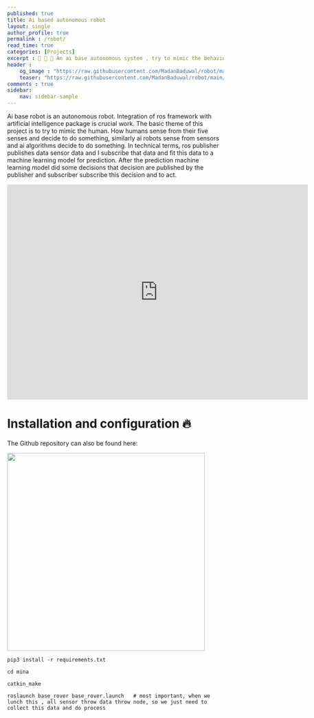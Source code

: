 ```yaml
---
published: true
title: Ai based autonomous robot
layout: single
author_profile: true
permalink : /robot/
read_time: true
categories: [Projects]
excerpt : 🤖 🦾 🦿 An ai base autonomous system , try to mimic the behaviour of human from computer vision.
header :
    og_image : "https://raw.githubusercontent.com/MadanBaduwal/robot/main/robot-image.png"
    teaser: "https://raw.githubusercontent.com/MadanBaduwal/robot/main/robot-image.png"
comments : true
sidebar:
    nav: sidebar-sample
---
```


Ai base robot is an autonomous robot.  Integration of ros framework with artificial intelligence package is crucial work. The basic theme of this project is to try to mimic the human. How humans sense from their five senses and decide to do something, similarly ai robots sense from sensors and ai algorithms decide to do something.
In technical terms, ros publisher publishes data sensor data and I subscribe that data and fit this data to a machine learning model for prediction.
After the prediction machine learning model did some decisions that decision are published by the publisher and subscriber subscribe this decision and to act.


<iframe width="700" height="500" src="https://www.youtube.com/embed/1U3eIhNUA8E" frameborder="0" allow="accelerometer; autoplay; encrypted-media; gyroscope; picture-in-picture" allowfullscreen></iframe>

<br>

# Installation and configuration 🔥

The Github repository can also be found here:

<a href="https://github.com/MadanBaduwal/robot"><img src="https://github-link-card.s3.ap-northeast-1.amazonaws.com/MadanBaduwal/robot.png" width="460px"></a>

```shell
pip3 install -r requirements.txt

cd mina

catkin_make

roslaunch base_rover base_rover.launch   # most important, when we lunch this , all sensor throw data throw node, so we just need to collect this data and do process
```
